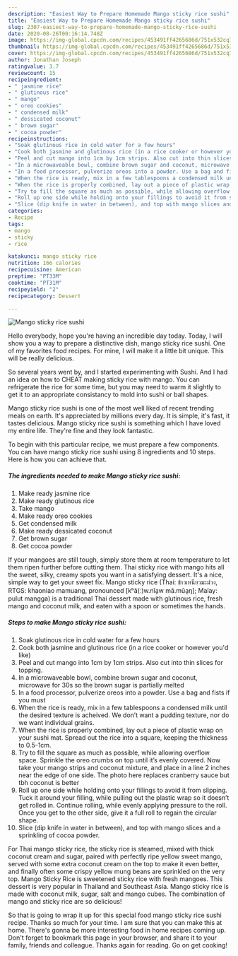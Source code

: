 ```yaml
---
description: "Easiest Way to Prepare Homemade Mango sticky rice sushi"
title: "Easiest Way to Prepare Homemade Mango sticky rice sushi"
slug: 2307-easiest-way-to-prepare-homemade-mango-sticky-rice-sushi
date: 2020-08-26T00:16:14.748Z
image: https://img-global.cpcdn.com/recipes/453491ff4265686d/751x532cq70/mango-sticky-rice-sushi-recipe-main-photo.jpg
thumbnail: https://img-global.cpcdn.com/recipes/453491ff4265686d/751x532cq70/mango-sticky-rice-sushi-recipe-main-photo.jpg
cover: https://img-global.cpcdn.com/recipes/453491ff4265686d/751x532cq70/mango-sticky-rice-sushi-recipe-main-photo.jpg
author: Jonathan Joseph
ratingvalue: 3.7
reviewcount: 15
recipeingredient:
- " jasmine rice"
- " glutinous rice"
- " mango"
- " oreo cookies"
- " condensed milk"
- " dessicated coconut"
- " brown sugar"
- " cocoa powder"
recipeinstructions:
- "Soak glutinous rice in cold water for a few hours"
- "Cook both jasmine and glutinous rice (in a rice cooker or however you&#39;d like)"
- "Peel and cut mango into 1cm by 1cm strips. Also cut into thin slices for topping."
- "In a microwaveable bowl, combine brown sugar and coconut, microwave for 30s so the brown sugar is partially melted"
- "In a food processor, pulverize oreos into a powder. Use a bag and fists if you must"
- "When the rice is ready, mix in a few tablespoons a condensed milk until the desired texture is acheived. We don’t want a pudding texture, nor do we want individual grains."
- "When the rice is properly combined, lay out a piece of plastic wrap on your sushi mat. Spread out the rice into a square, keeping the thickness to 0.5-1cm."
- "Try to fill the square as much as possible, while allowing overflow space. Sprinkle the oreo crumbs on top until it’s evenly covered. Now take your mango strips and coconut mixture, and place in a line 2 inches near the edge of one side. The photo here replaces cranberry sauce but tbh coconut is better"
- "Roll up one side while holding onto your fillings to avoid it from slipping. Tuck it around your filling, while pulling out the plastic wrap so it doesn’t get rolled in. Continue rolling, while evenly applying pressure to the roll. Once you get to the other side, give it a full roll to regain the circular shape."
- "Slice (dip knife in water in between), and top with mango slices and a sprinkling of cocoa powder."
categories:
- Recipe
tags:
- mango
- sticky
- rice

katakunci: mango sticky rice 
nutrition: 166 calories
recipecuisine: American
preptime: "PT33M"
cooktime: "PT31M"
recipeyield: "2"
recipecategory: Dessert

---
```



![Mango sticky rice sushi](https://img-global.cpcdn.com/recipes/453491ff4265686d/751x532cq70/mango-sticky-rice-sushi-recipe-main-photo.jpg)

Hello everybody, hope you're having an incredible day today. Today, I will show you a way to prepare a distinctive dish, mango sticky rice sushi. One of my favorites food recipes. For mine, I will make it a little bit unique. This will be really delicious.

So several years went by, and I started experimenting with Sushi. And I had an idea on how to CHEAT making sticky rice with mango. You can refrigerate the rice for some time, but you may need to warm it slightly to get it to an appropriate consistancy to mold into sushi or ball shapes.

Mango sticky rice sushi is one of the most well liked of recent trending meals on earth. It's appreciated by millions every day. It is simple, it's fast, it tastes delicious. Mango sticky rice sushi is something which I have loved my entire life. They're fine and they look fantastic.


To begin with this particular recipe, we must prepare a few components. You can have mango sticky rice sushi using 8 ingredients and 10 steps. Here is how you can achieve that.

<!--inarticleads1-->

##### The ingredients needed to make Mango sticky rice sushi:

1. Make ready  jasmine rice
1. Make ready  glutinous rice
1. Take  mango
1. Make ready  oreo cookies
1. Get  condensed milk
1. Make ready  dessicated coconut
1. Get  brown sugar
1. Get  cocoa powder


If your mangoes are still tough, simply store them at room temperature to let them ripen further before cutting them. Thai sticky rice with mango hits all the sweet, silky, creamy spots you want in a satisfying dessert. It&#39;s a nice, simple way to get your sweet fix. Mango sticky rice (Thai: ข้าวเหนียวมะม่วง, RTGS: khaoniao mamuang, pronounced [kʰâ(ː)w.nǐa̯w mā.mûa̯ŋ]; Malay: pulut mangga) is a traditional Thai dessert made with glutinous rice, fresh mango and coconut milk, and eaten with a spoon or sometimes the hands. 

<!--inarticleads2-->

##### Steps to make Mango sticky rice sushi:

1. Soak glutinous rice in cold water for a few hours
1. Cook both jasmine and glutinous rice (in a rice cooker or however you&#39;d like)
1. Peel and cut mango into 1cm by 1cm strips. Also cut into thin slices for topping.
1. In a microwaveable bowl, combine brown sugar and coconut, microwave for 30s so the brown sugar is partially melted
1. In a food processor, pulverize oreos into a powder. Use a bag and fists if you must
1. When the rice is ready, mix in a few tablespoons a condensed milk until the desired texture is acheived. We don’t want a pudding texture, nor do we want individual grains.
1. When the rice is properly combined, lay out a piece of plastic wrap on your sushi mat. Spread out the rice into a square, keeping the thickness to 0.5-1cm.
1. Try to fill the square as much as possible, while allowing overflow space. Sprinkle the oreo crumbs on top until it’s evenly covered. Now take your mango strips and coconut mixture, and place in a line 2 inches near the edge of one side. The photo here replaces cranberry sauce but tbh coconut is better
1. Roll up one side while holding onto your fillings to avoid it from slipping. Tuck it around your filling, while pulling out the plastic wrap so it doesn’t get rolled in. Continue rolling, while evenly applying pressure to the roll. Once you get to the other side, give it a full roll to regain the circular shape.
1. Slice (dip knife in water in between), and top with mango slices and a sprinkling of cocoa powder.


For Thai mango sticky rice, the sticky rice is steamed, mixed with thick coconut cream and sugar, paired with perfectly ripe yellow sweet mango, served with some extra coconut cream on the top to make it even better, and finally often some crispy yellow mung beans are sprinkled on the very top. Mango Sticky Rice is sweetened sticky rice with fresh mangoes. This dessert is very popular in Thailand and Southeast Asia. Mango sticky rice is made with coconut milk, sugar, salt and mango cubes. The combination of mango and sticky rice are so delicious! 

So that is going to wrap it up for this special food mango sticky rice sushi recipe. Thanks so much for your time. I am sure that you can make this at home. There's gonna be more interesting food in home recipes coming up. Don't forget to bookmark this page in your browser, and share it to your family, friends and colleague. Thanks again for reading. Go on get cooking!

